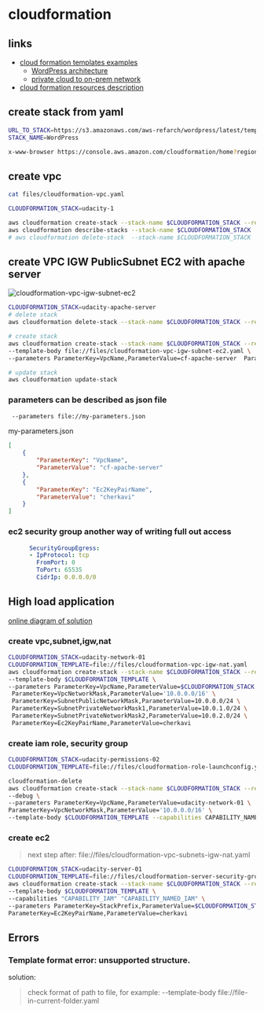 # cloudformation
## links
* [cloud formation templates examples](https://github.com/orgs/aws-samples/repositories?q=cloudformation)
  * [WordPress architecture](https://github.com/aws-samples/aws-refarch-wordpress)
  * [private cloud to on-prem network](https://github.com/udacity/nd9991-c2-Infrastructure-as-Code-v1-Exercises_Solution/tree/master/lesson-2-Infrastructure%20as%20Code)
* [cloud formation resources description](https://docs.aws.amazon.com/AWSCloudFormation/latest/UserGuide/aws-template-resource-type-ref.html)

## create stack from yaml
```sh
URL_TO_STACK=https://s3.amazonaws.com/aws-refarch/wordpress/latest/templates/aws-refarch-wordpress-master-newvpc.yaml
STACK_NAME=WordPress

x-www-browser https://console.aws.amazon.com/cloudformation/home?region=us-east-1#/stacks/new?stackName=$STACK_NAME&templateURL=$URL_TO_STACK
```  

## create vpc
```sh
cat files/cloudformation-vpc.yaml
```
```sh
CLOUDFORMATION_STACK=udacity-1

aws cloudformation create-stack --stack-name $CLOUDFORMATION_STACK --region us-east-1 --template-body file://files/cloudformation-vpc.yaml
aws cloudformation describe-stacks --stack-name $CLOUDFORMATION_STACK
# aws cloudformation delete-stack  --stack-name $CLOUDFORMATION_STACK
```

## create VPC IGW PublicSubnet EC2 with apache server
![cloudformation-vpc-igw-subnet-ec2](https://user-images.githubusercontent.com/8113355/230791715-158046f5-8d08-465e-9389-18d3d1c46a0b.png)  
```sh
CLOUDFORMATION_STACK=udacity-apache-server
# delete stack 
aws cloudformation delete-stack --stack-name $CLOUDFORMATION_STACK --region us-east-1

# create stack
aws cloudformation create-stack --stack-name $CLOUDFORMATION_STACK --region us-east-1 --debug \
--template-body file://files/cloudformation-vpc-igw-subnet-ec2.yaml \
--parameters ParameterKey=VpcName,ParameterValue=cf-apache-server  ParameterKey=Ec2KeyPairName,ParameterValue=cherkavi

# update stack 
aws cloudformation update-stack 
```

### parameters can be described as json file
```sh
 --parameters file://my-parameters.json
```
my-parameters.json
```json
[
	{
		"ParameterKey": "VpcName",
		"ParameterValue": "cf-apache-server"
	}, 
	{
		"ParameterKey": "Ec2KeyPairName",
		"ParameterValue": "cherkavi"
	}
]
```

### ec2 security group another way of writing full out access
```yaml
      SecurityGroupEgress:
      - IpProtocol: tcp
        FromPort: 0
        ToPort: 65535
        CidrIp: 0.0.0.0/0
```

## High load application
[online diagram of solution](https://online.visual-paradigm.com/w/xqyroxcb/diagrams/#diagram:workspace=xqyroxcb&proj=2&id=33)

### create vpc,subnet,igw,nat
```sh
CLOUDFORMATION_STACK=udacity-network-01
CLOUDFORMATION_TEMPLATE=file://files/cloudformation-vpc-igw-nat.yaml
aws cloudformation create-stack --stack-name $CLOUDFORMATION_STACK --region $AWS_DEFAULT_REGION  \
--template-body $CLOUDFORMATION_TEMPLATE \
--parameters ParameterKey=VpcName,ParameterValue=$CLOUDFORMATION_STACK \
 ParameterKey=VpcNetworkMask,ParameterValue='10.0.0.0/16' \
 ParameterKey=SubnetPublicNetworkMask,ParameterValue=10.0.0.0/24 \
 ParameterKey=SubnetPrivateNetworkMask1,ParameterValue=10.0.1.0/24 \
 ParameterKey=SubnetPrivateNetworkMask2,ParameterValue=10.0.2.0/24 \
 ParameterKey=Ec2KeyPairName,ParameterValue=cherkavi
```

### create iam role, security group
```sh
CLOUDFORMATION_STACK=udacity-permissions-02
CLOUDFORMATION_TEMPLATE=file://files/cloudformation-role-launchconfig.yaml

cloudformation-delete
aws cloudformation create-stack --stack-name $CLOUDFORMATION_STACK --region $AWS_DEFAULT_REGION \
--debug \
--parameters ParameterKey=VpcName,ParameterValue=udacity-network-01 \
ParameterKey=VpcNetworkMask,ParameterValue='10.0.0.0/16' \
--template-body $CLOUDFORMATION_TEMPLATE --capabilities CAPABILITY_NAMED_IAM
```

### create ec2
> next step after: file://files/cloudformation-vpc-subnets-igw-nat.yaml
```sh
CLOUDFORMATION_STACK=udacity-server-01
CLOUDFORMATION_TEMPLATE=file://files/cloudformation-server-security-group.yaml
aws cloudformation create-stack --stack-name $CLOUDFORMATION_STACK --region $REGION  \
--template-body $CLOUDFORMATION_TEMPLATE \
--capabilities "CAPABILITY_IAM" "CAPABILITY_NAMED_IAM" \
--parameters ParameterKey=StackPrefix,ParameterValue=$CLOUDFORMATION_STACK \
ParameterKey=Ec2KeyPairName,ParameterValue=cherkavi
```

## Errors
### Template format error: unsupported structure.
solution:
> check format of path to file, for example:
> --template-body file://file-in-current-folder.yaml


